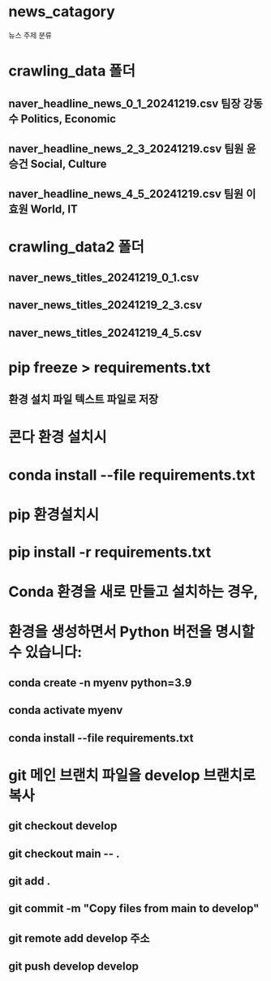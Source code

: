 # news_catagory
뉴스 주제 분류
# crawling_data 폴더
## naver_headline_news_0_1_20241219.csv 팀장 강동수  Politics, Economic
## naver_headline_news_2_3_20241219.csv 팀원 윤승건  Social,   Culture
## naver_headline_news_4_5_20241219.csv 팀원 이효원  World,    IT
##
# crawling_data2 폴더
## naver_news_titles_20241219_0_1.csv
## naver_news_titles_20241219_2_3.csv
## naver_news_titles_20241219_4_5.csv
##
# pip freeze > requirements.txt
## 환경 설치 파일 텍스트 파일로 저장
##
# 콘다 환경 설치시
# conda install --file requirements.txt
## 
# pip 환경설치시
# pip install -r requirements.txt
##
# Conda 환경을 새로 만들고 설치하는 경우,
# 환경을 생성하면서 Python 버전을 명시할 수 있습니다:
## conda create -n myenv python=3.9
## conda activate myenv
## conda install --file requirements.txt
##
# git 메인 브랜치 파일을 develop 브랜치로 복사
## git checkout develop
## git checkout main -- .
## git add .
## git commit -m "Copy files from main to develop"
## git remote add develop 주소
## git push develop develop



